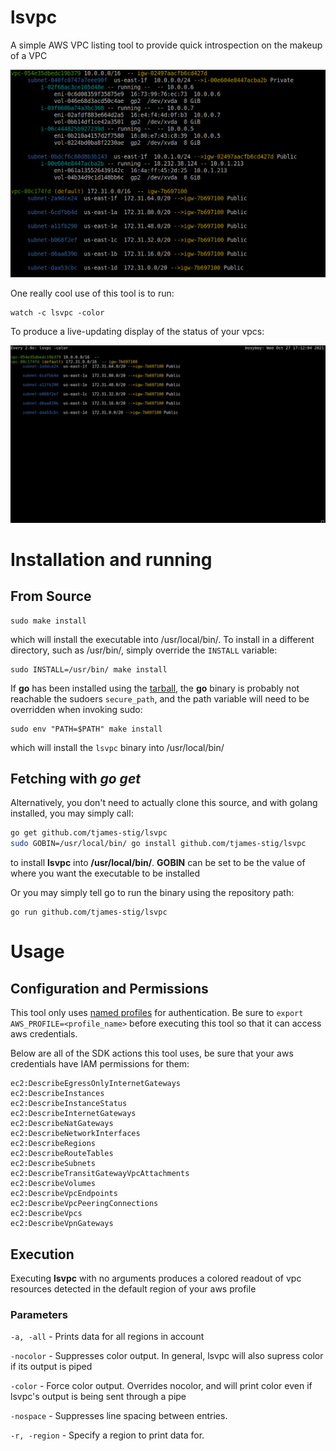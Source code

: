 # lsvpc
A simple AWS VPC listing tool to provide quick introspection on the makeup of a VPC

![basic example](./docs/graphics/lsvpc.png)

One really cool use of this tool is to run:
```
watch -c lsvpc -color
```

To produce a live-updating display of the status of your vpcs:

![lsvpc and watch](./docs/graphics/lsvpc_example.gif)

# Installation and running

## From Source

```
sudo make install
```

which will install the executable into /usr/local/bin/. To install in a different directory, such as /usr/bin/, simply override the `INSTALL` variable:

```
sudo INSTALL=/usr/bin/ make install
```

If **go** has been installed using the [tarball](https://golang.org/doc/install), the **go** binary is
probably not reachable the sudoers `secure_path`, and the path variable will need to be overridden when invoking sudo:

```
sudo env "PATH=$PATH" make install
```

which will install the `lsvpc` binary into /usr/local/bin/


## Fetching with *go get*

Alternatively, you don't need to actually clone this source, and with golang installed, you may simply call:

```bash
go get github.com/tjames-stig/lsvpc
sudo GOBIN=/usr/local/bin/ go install github.com/tjames-stig/lsvpc
```

to install **lsvpc** into **/usr/local/bin/**. **GOBIN** can be set to be the value of where you want the executable to be installed

Or you may simply tell go to run the binary using the repository path:

```
go run github.com/tjames-stig/lsvpc
```


# Usage

## Configuration and Permissions
This tool only uses [named profiles](https://docs.aws.amazon.com/cli/latest/userguide/cli-configure-profiles.html) for authentication.
Be sure to `export AWS_PROFILE=<profile_name>` before executing this tool so that it can access aws credentials.

Below are all of the SDK actions this tool uses, be sure that your aws credentials have IAM permissions for them:
```
ec2:DescribeEgressOnlyInternetGateways
ec2:DescribeInstances
ec2:DescribeInstanceStatus
ec2:DescribeInternetGateways
ec2:DescribeNatGateways
ec2:DescribeNetworkInterfaces
ec2:DescribeRegions
ec2:DescribeRouteTables
ec2:DescribeSubnets
ec2:DescribeTransitGatewayVpcAttachments
ec2:DescribeVolumes
ec2:DescribeVpcEndpoints
ec2:DescribeVpcPeeringConnections
ec2:DescribeVpcs
ec2:DescribeVpnGateways
```

## Execution

Executing **lsvpc** with no arguments produces a colored readout of vpc resources detected in the default region of your aws profile

### Parameters

`-a, -all`    - Prints data for all regions in account

`-nocolor`    - Suppresses color output. In general, lsvpc will also supress color if its output is piped

`-color`      - Force color output. Overrides nocolor, and will print color even if lsvpc's output is being sent through a pipe

`-nospace`    - Suppresses line spacing between entries.

`-r, -region` - Specify a region to print data for.
